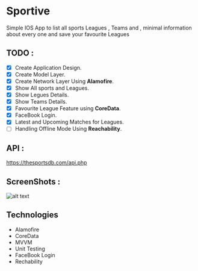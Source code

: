# Sportive
Simple IOS App to list all sports Leagues , Teams and , minimal information about every one and save your favourite Leagues

## TODO :
- [X] Create Application Design.
- [X] Create Model Layer.
- [X] Create Network Layer Using **Alamofire**.
- [X] Show All sports and Leagues.
- [X] Show Legues Details.
- [X] Show Teams Details.
- [X] Favourite League Feature using **CoreData**.
- [X] FaceBook Login.
- [X] Latest and Upcoming Matches for Leagues.
- [ ] Handling Offline Mode Using **Reachability**.

## API : 
https://thesportsdb.com/api.php

## ScreenShots :
![alt text](https://github.com/bavly19/Sportive/blob/bavly/ScreenShots/1.png)

## Technologies
* Alamofire
* CoreData
* MVVM
* Unit Testing
* FaceBook Login
* Rechability
